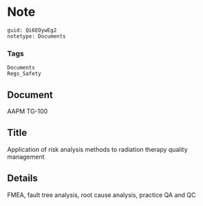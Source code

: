# Note
```
guid: Qi6EOywEg2
notetype: Documents
```

### Tags
```
Documents
Regs_Safety
```

## Document
AAPM TG-100

## Title
Application of risk analysis methods to radiation therapy quality management

## Details
FMEA, fault tree analysis, root cause analysis, practice QA and QC
